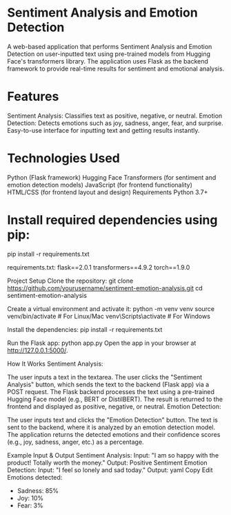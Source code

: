 # Sentiment Analysis and Emotion Detection
A web-based application that performs Sentiment Analysis and Emotion Detection on user-inputted text using pre-trained models from Hugging Face's transformers library. The application uses Flask as the backend framework to provide real-time results for sentiment and emotional analysis.

# Features
Sentiment Analysis: Classifies text as positive, negative, or neutral.
Emotion Detection: Detects emotions such as joy, sadness, anger, fear, and surprise.
Easy-to-use interface for inputting text and getting results instantly.

# Technologies Used
Python (Flask framework)
Hugging Face Transformers (for sentiment and emotion detection models)
JavaScript (for frontend functionality)
HTML/CSS (for frontend layout and design)
Requirements
Python 3.7+

# Install required dependencies using pip:

pip install -r requirements.txt

requirements.txt:
flask==2.0.1
transformers==4.9.2
torch==1.9.0


Project Setup
Clone the repository:
git clone https://github.com/yourusername/sentiment-emotion-analysis.git
cd sentiment-emotion-analysis

Create a virtual environment and activate it:
python -m venv venv
source venv/bin/activate  # For Linux/Mac
venv\Scripts\activate  # For Windows


Install the dependencies:
pip install -r requirements.txt

Run the Flask app:
python app.py
Open the app in your browser at http://127.0.0.1:5000/.

How It Works
Sentiment Analysis:

The user inputs a text in the textarea.
The user clicks the "Sentiment Analysis" button, which sends the text to the backend (Flask app) via a POST request.
The Flask backend processes the text using a pre-trained Hugging Face model (e.g., BERT or DistilBERT).
The result is returned to the frontend and displayed as positive, negative, or neutral.
Emotion Detection:

The user inputs text and clicks the "Emotion Detection" button.
The text is sent to the backend, where it is analyzed by an emotion detection model.
The application returns the detected emotions and their confidence scores (e.g., joy, sadness, anger, etc.) as a percentage.

Example Input & Output
Sentiment Analysis:
Input: "I am so happy with the product! Totally worth the money."
Output: Positive Sentiment
Emotion Detection:
Input: "I feel so lonely and sad today."
Output:
yaml
Copy
Edit
Emotions detected:
- Sadness: 85%
- Joy: 10%
- Fear: 3%

